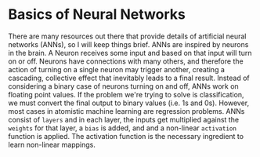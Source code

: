 # Basics of Neural Networks

There are many resources out there that provide details of artificial neural networks (ANNs), so I will keep things brief. ANNs are inspired by neurons in the brain. A Neuron receives some input and based on that input will turn on or off. Neurons have connections with many others, and therefore the action of turning on a single neuron may trigger another, creating a cascading, collective effect that inevitably leads to a final result. Instead of considering a binary case of neurons turning on and off, ANNs work on floating point values. If the problem we're trying to solve is classification, we must convert the final output to binary values (i.e. 1s and 0s). However, most cases in atomistic machine learning are regression problems. ANNs consist of `layers` and in each layer, the inputs get multiplied against the `weights` for that layer, a `bias` is added, and and a non-linear `activation` function is applied. The activation function is the necessary ingredient to learn non-linear mappings.
